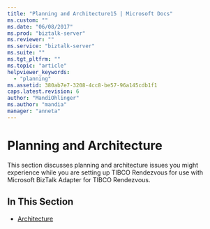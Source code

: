 ```yaml
---
title: "Planning and Architecture15 | Microsoft Docs"
ms.custom: ""
ms.date: "06/08/2017"
ms.prod: "biztalk-server"
ms.reviewer: ""
ms.service: "biztalk-server"
ms.suite: ""
ms.tgt_pltfrm: ""
ms.topic: "article"
helpviewer_keywords: 
  - "planning"
ms.assetid: 380ab7e7-3208-4cc8-be57-96a145cdb1f1
caps.latest.revision: 6
author: "MandiOhlinger"
ms.author: "mandia"
manager: "anneta"
---
```

# Planning and Architecture
This section discusses planning and architecture issues you might experience while you are setting up TIBCO Rendezvous for use with Microsoft BizTalk Adapter for TIBCO Rendezvous.  
  
## In This Section  
  
-   [Architecture](../core/architecture-of-biztalk-adapter-for-tibco-rendezvous.md)
